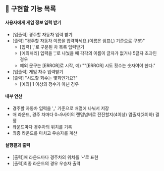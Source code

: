 ## 🦊 구현할 기능 목록

#### 사용자에게 게임 정보 입력 받기

- [입출력] 경주할 자동차 입력 받기
- [출력] "경주할 자동차 이름을 입력하세요.(이름은 쉼표(,) 기준으로 구분)"
  - [입력] ','로 구분된 차 목록 입력받기
  - [예외처리] 입력을 ','로 나눴을 때 각각의 이름이 글자가 없거나 5글자 초과인 경우 
  - 예외  문구는 [ERROR]로 시작, 예) ""[ERROR] 시도 횟수는 숫자여야 한다."
- [입출력] 게임 차수 입력받기
- [출력] "시도할 회수는 몇회인가요?"
  - [예외] 1 이상의 정수가 아닌 경우 

#### 내부 연산

- 경주할 자동차 입력을 '**,**' 기준으로 배열에 나눠서 저장
- 매 라운드, 경주 차마다 0~9사이의 랜덤넘버로 전진할지(4이상) 멈출지(3이하) 결정
- 라운드마다 경주차의 위치를 기록
- 최종 라운드를 마치고 우승자를 계산

#### 실행결과 출력

- [출력]매 라운드마다 경주차의 위치를 '**-**'로 표현
- [출력]최종 라운드의 경우 우승자 출력




